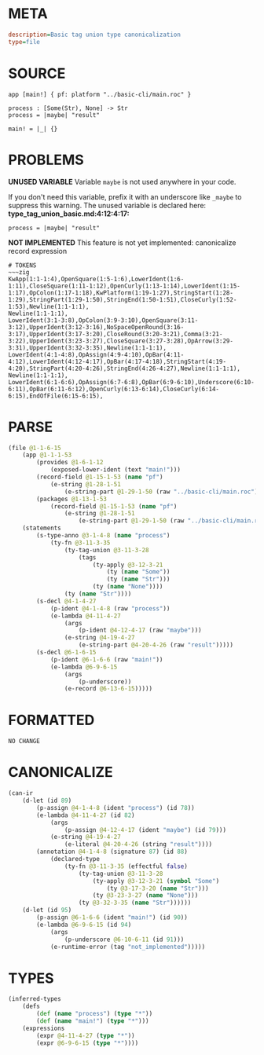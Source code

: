 # META
~~~ini
description=Basic tag union type canonicalization
type=file
~~~
# SOURCE
~~~roc
app [main!] { pf: platform "../basic-cli/main.roc" }

process : [Some(Str), None] -> Str
process = |maybe| "result"

main! = |_| {}
~~~
# PROBLEMS
**UNUSED VARIABLE**
Variable ``maybe`` is not used anywhere in your code.

If you don't need this variable, prefix it with an underscore like `_maybe` to suppress this warning.
The unused variable is declared here:
**type_tag_union_basic.md:4:12:4:17:**
```roc
process = |maybe| "result"
```


**NOT IMPLEMENTED**
This feature is not yet implemented: canonicalize record expression


~~~
# TOKENS
~~~zig
KwApp(1:1-1:4),OpenSquare(1:5-1:6),LowerIdent(1:6-1:11),CloseSquare(1:11-1:12),OpenCurly(1:13-1:14),LowerIdent(1:15-1:17),OpColon(1:17-1:18),KwPlatform(1:19-1:27),StringStart(1:28-1:29),StringPart(1:29-1:50),StringEnd(1:50-1:51),CloseCurly(1:52-1:53),Newline(1:1-1:1),
Newline(1:1-1:1),
LowerIdent(3:1-3:8),OpColon(3:9-3:10),OpenSquare(3:11-3:12),UpperIdent(3:12-3:16),NoSpaceOpenRound(3:16-3:17),UpperIdent(3:17-3:20),CloseRound(3:20-3:21),Comma(3:21-3:22),UpperIdent(3:23-3:27),CloseSquare(3:27-3:28),OpArrow(3:29-3:31),UpperIdent(3:32-3:35),Newline(1:1-1:1),
LowerIdent(4:1-4:8),OpAssign(4:9-4:10),OpBar(4:11-4:12),LowerIdent(4:12-4:17),OpBar(4:17-4:18),StringStart(4:19-4:20),StringPart(4:20-4:26),StringEnd(4:26-4:27),Newline(1:1-1:1),
Newline(1:1-1:1),
LowerIdent(6:1-6:6),OpAssign(6:7-6:8),OpBar(6:9-6:10),Underscore(6:10-6:11),OpBar(6:11-6:12),OpenCurly(6:13-6:14),CloseCurly(6:14-6:15),EndOfFile(6:15-6:15),
~~~
# PARSE
~~~clojure
(file @1-1-6-15
	(app @1-1-1-53
		(provides @1-6-1-12
			(exposed-lower-ident (text "main!")))
		(record-field @1-15-1-53 (name "pf")
			(e-string @1-28-1-51
				(e-string-part @1-29-1-50 (raw "../basic-cli/main.roc"))))
		(packages @1-13-1-53
			(record-field @1-15-1-53 (name "pf")
				(e-string @1-28-1-51
					(e-string-part @1-29-1-50 (raw "../basic-cli/main.roc"))))))
	(statements
		(s-type-anno @3-1-4-8 (name "process")
			(ty-fn @3-11-3-35
				(ty-tag-union @3-11-3-28
					(tags
						(ty-apply @3-12-3-21
							(ty (name "Some"))
							(ty (name "Str")))
						(ty (name "None"))))
				(ty (name "Str"))))
		(s-decl @4-1-4-27
			(p-ident @4-1-4-8 (raw "process"))
			(e-lambda @4-11-4-27
				(args
					(p-ident @4-12-4-17 (raw "maybe")))
				(e-string @4-19-4-27
					(e-string-part @4-20-4-26 (raw "result")))))
		(s-decl @6-1-6-15
			(p-ident @6-1-6-6 (raw "main!"))
			(e-lambda @6-9-6-15
				(args
					(p-underscore))
				(e-record @6-13-6-15)))))
~~~
# FORMATTED
~~~roc
NO CHANGE
~~~
# CANONICALIZE
~~~clojure
(can-ir
	(d-let (id 89)
		(p-assign @4-1-4-8 (ident "process") (id 78))
		(e-lambda @4-11-4-27 (id 82)
			(args
				(p-assign @4-12-4-17 (ident "maybe") (id 79)))
			(e-string @4-19-4-27
				(e-literal @4-20-4-26 (string "result"))))
		(annotation @4-1-4-8 (signature 87) (id 88)
			(declared-type
				(ty-fn @3-11-3-35 (effectful false)
					(ty-tag-union @3-11-3-28
						(ty-apply @3-12-3-21 (symbol "Some")
							(ty @3-17-3-20 (name "Str")))
						(ty @3-23-3-27 (name "None")))
					(ty @3-32-3-35 (name "Str"))))))
	(d-let (id 95)
		(p-assign @6-1-6-6 (ident "main!") (id 90))
		(e-lambda @6-9-6-15 (id 94)
			(args
				(p-underscore @6-10-6-11 (id 91)))
			(e-runtime-error (tag "not_implemented")))))
~~~
# TYPES
~~~clojure
(inferred-types
	(defs
		(def (name "process") (type "*"))
		(def (name "main!") (type "*")))
	(expressions
		(expr @4-11-4-27 (type "*"))
		(expr @6-9-6-15 (type "*"))))
~~~